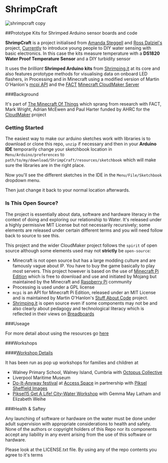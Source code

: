 # ShrimpCraft

![shrimpcraft copy](https://cloud.githubusercontent.com/assets/128456/7733192/9103e4a8-ff25-11e4-93b1-a7c8c4e9ce5c.jpg)

##Prototype Kits for Shrimped Arduino sensor boards and code

**ShrimpCraft** is a project initialised from [Amanda Steggell](http://www.testingtesting.org/) and [Ross Dalziel's](http://cheapjack.org.uk) project, [Currently](http:/currently.no) to introduce young people to DIY water sensing with basic electronics. In this case the kits measure temperature with a **DS1820 Water Proof Temperature Sensor** and a DIY turbidity sensor

It uses the *brilliant* **Shrimped Arduino kits** from [Shrimping.it](http://shrimping.it/blog/) at its core and also features prototype methods for visualising data on onboard LED flashers, in Processing and in Minecraft using a modified version of Martin O'Hanlon's [mcpi API](https://github.com/martinohanlon/mcpi) and the [FACT](http://fact.co.uk) [Minecraft CloudMaker Server](http://mc.fact.co.uk:8123/)

###Background

It's part of [The Minecraft Of Things](http://minecraftofthings.tumblr.com) which sprang from research with FACT, Mark Wright, Adrian McEwen and Paul Harter funded by AHRC for the [CloudMaker](http://www.fact.co.uk/projects/cloudmaker-making-minecraft-real.aspx) project

### Getting Started

The easiest way to make our arduino sketches work with libraries is to download or clone this repo, `unzip` if necessary and then in your **Arduino IDE** temporarily change your sketchbook location in `Menu/Arduino/preferences` to `path/to/my/download/ShrimpCraft/resources/sketchbook` which will make sure the libraries are in the right place.

Now you'll see the different sketches in the IDE in the `Menu/File/Sketchbook` dropdown menu.

Then just change it back to your normal location afterwards.

### Is This Open Source?

The project is essentially about data, software and hardware literacy in the context of doing and exploring our relationship to Water. It's released under a highly permissive MIT License but not necessarily recursively; some elements are released under certain different terms and you will need follow back to source to see this.

This project and the wider CloudMaker project follows the `spirit` of open source although some elements used may not **strictly** be `open-source`: 

 * Minecraft is not open source but has a large modding culture and are famously vague about IP. You have to buy the game basically to play most servers. This project however is based on the use of [Minecraft Pi Edition](http://pi.minecraft.net/?page_id=14) which is free to download and use and initiated by Mojang but maintained by the Minecraft and [Raspberry Pi](http://elinux.org/RPi_Hub) community
 * Processing is used under a GPL license
 * `mcpi` is an API for Minecraft Pi Edition, released under an MIT License and is maintained by Martin O'Hanlon's [Stuff About Code](http://www.stuffaboutcode.com/p/minecraft.html) project.
 * [Shrimping.it](http://shrimping.it/blog/) is open source even if some components may not be and also clearly about pedagogy and technological literacy which is reflected in their views on [Breadboards](http://shrimping.it/blog/why-no-pcbs/) 

###Useage

For more detail about using the resources go [here](https://github.com/cheapjack/ShrimpCraft/blob/master/resources/README.md)

###Workshops

####[Workshop Details](https://github.com/cheapjack/ShrimpCraft/blob/master/Events.md)

It has been run as pop up workshops for families and children at

 * Walney Primary School, Walney Island, Cumbria with [Octopus Collective](http://www.octopuscollective.org)
 * Liverpool Maritime Museum
 * [Do-It-Anyway festival](http://opensourcingfestivals.eu/events/do-it-anyway-festival-sheffield-uk) at [Access Space](http://access-space.org/) in partnership with [Piksel](http://piksel.no/) [Sheffield Images](https://www.flickr.com/photos/ajsteggell/sets/72157653152049145)
 * [Piksel15 Get A Life! City-Water Workshop](http://15.piksel.no/city-water/) with Gemma May Latham and Elizabeth Weihe

###Health & Saftey

Any launching of software or hardware on the water must be done under adult supervision with appropriate considerations to health and safety. None of the authors or copyright holders of this Repo nor its components accept any liability in any event arising from the use of this software or hardware.

Please look at the LICENSE.txt file. By using any of the repo contents you agree to it's terms



